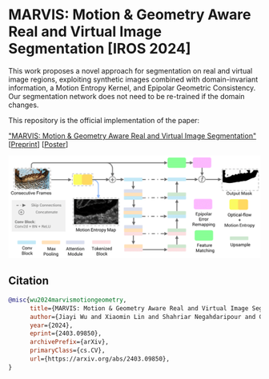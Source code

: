 # MARVIS: Motion & Geometry Aware Real and Virtual Image Segmentation [IROS 2024]
This work proposes a novel approach for segmentation on real and virtual image regions, exploiting synthetic images combined with domain-invariant information, a Motion Entropy Kernel, and Epipolar Geometric Consistency. Our segmentation network does not need to be re-trained if the domain changes.

This repository is the official implementation of the paper:

["MARVIS: Motion &amp; Geometry Aware Real and Virtual Image Segmentation"](https://arxiv.org/pdf/2403.09850) [[Preprint](https://arxiv.org/abs/2403.09850)] [[Poster](https://jiayi-wu-leo.github.io/pdf/MARVIS_S3AM_Summit_Poster_Jiayi%20Wu.pdf)]

[![Watch the video](files/MARVIS_teaser.png)](https://jiayi-wu-leo.github.io/pdf/MARVIS_S3AM_Summit_Poster_Jiayi%20Wu.pdf)

## Citation
```bibtex
@misc{wu2024marvismotiongeometry,
      title={MARVIS: Motion & Geometry Aware Real and Virtual Image Segmentation}, 
      author={Jiayi Wu and Xiaomin Lin and Shahriar Negahdaripour and Cornelia Fermüller and Yiannis Aloimonos},
      year={2024},
      eprint={2403.09850},
      archivePrefix={arXiv},
      primaryClass={cs.CV},
      url={https://arxiv.org/abs/2403.09850}, 
}
```
